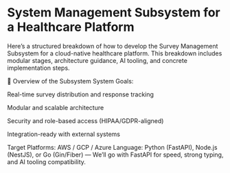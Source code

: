 # System Management Subsystem for a Healthcare Platform

Here’s a structured breakdown of how to develop the Survey Management Subsystem for a cloud-native healthcare platform. This breakdown includes modular stages, architecture guidance, AI tooling, and concrete implementation steps.

🔧 Overview of the Subsystem
System Goals:

Real-time survey distribution and response tracking

Modular and scalable architecture

Security and role-based access (HIPAA/GDPR-aligned)

Integration-ready with external systems

Target Platforms: AWS / GCP / Azure
Language: Python (FastAPI), Node.js (NestJS), or Go (Gin/Fiber) — We’ll go with FastAPI for speed, strong typing, and AI tooling compatibility.

